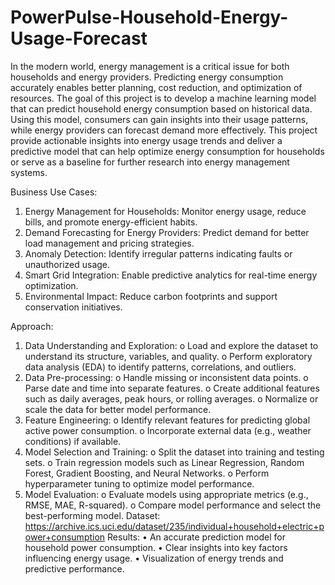 # PowerPulse-Household-Energy-Usage-Forecast
In the modern world, energy management is a critical issue for both households and energy providers. Predicting energy consumption accurately enables better planning, cost reduction, and optimization of resources. The goal of this project is to develop a machine learning model that can predict household energy consumption based on historical data. Using this model, consumers can gain insights into their usage patterns, while energy providers can forecast demand more effectively. 
This project provide actionable insights into energy usage trends and deliver a predictive model that can help optimize energy consumption for households or serve as a baseline for further research into energy management systems.

Business Use Cases:
1.	Energy Management for Households: Monitor energy usage, reduce bills, and promote energy-efficient habits.
2.	Demand Forecasting for Energy Providers: Predict demand for better load management and pricing strategies.
3.	Anomaly Detection: Identify irregular patterns indicating faults or unauthorized usage.
4.	Smart Grid Integration: Enable predictive analytics for real-time energy optimization.
5.	Environmental Impact: Reduce carbon footprints and support conservation initiatives.

Approach:
1.	Data Understanding and Exploration:
  o	Load and explore the dataset to understand its structure, variables, and quality.
  o	Perform exploratory data analysis (EDA) to identify patterns, correlations, and outliers.
2.	Data Pre-processing:
  o	Handle missing or inconsistent data points.
  o	Parse date and time into separate features.
  o	Create additional features such as daily averages, peak hours, or rolling averages.
  o	Normalize or scale the data for better model performance.
3.	Feature Engineering:
  o	Identify relevant features for predicting global active power consumption.
  o	Incorporate external data (e.g., weather conditions) if available.
4.	Model Selection and Training:
  o	Split the dataset into training and testing sets.
  o	Train regression models such as Linear Regression, Random Forest, Gradient Boosting, and Neural Networks.
  o	Perform hyperparameter tuning to optimize model performance.
5.	Model Evaluation:
  o	Evaluate models using appropriate metrics (e.g., RMSE, MAE, R-squared).
  o	Compare model performance and select the best-performing model.
Dataset: https://archive.ics.uci.edu/dataset/235/individual+household+electric+power+consumption
Results: 
•	An accurate prediction model for household power consumption.
•	Clear insights into key factors influencing energy usage.
•	Visualization of energy trends and predictive performance.


